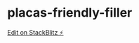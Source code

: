 # placas-friendly-filler

[Edit on StackBlitz ⚡️](https://stackblitz.com/edit/placas-friendly-fill)
